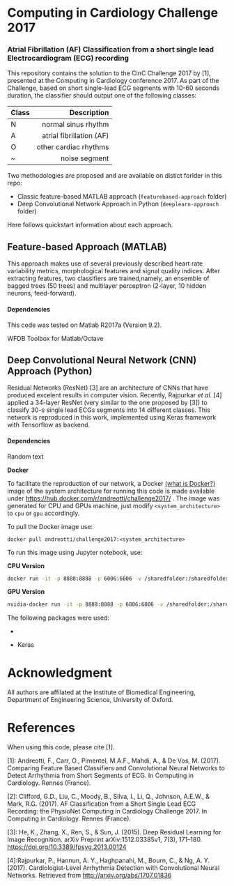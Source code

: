 # Computing in Cardiology Challenge 2017
### Atrial Fibrillation (AF) Classification from a short single lead Electrocardiogram (ECG) recording

This repository contains the solution to the CinC Challenge 2017 by [1], presented at the Computing in Cardiology conference 2017. As part of the Challenge, based on short single-lead ECG segments with 10-60 seconds duration, the classifier should output one of the following classes:

| Class  | Description |
| ----- | -------------------:|
| N | normal sinus rhythm |
| A | atrial fibrillation (AF) |
| O | other cardiac rhythms |
| ~ | noise segment |


Two methodologies are proposed and are available on distict forlder in this repo:

* Classic feature-based MATLAB approach (`featurebased-approach` folder)
* Deep Convolutional Network Approach in Python (`deeplearn-approach` folder)


Here follows quickstart information about each approach.


Feature-based Approach (MATLAB)
---

This approach makes use of several previously described heart rate variability metrics, morphological features and signal quality indices. After extracting features, two classifiers are trained,namely, an ensemble of bagged trees (50 trees) and multilayer perceptron (2-layer, 10 hidden neurons, feed-forward).

#### Dependencies

This code was tested on Matlab R2017a (Version 9.2). 

WFDB Toolbox for Matlab/Octave


Deep Convolutional Neural Network (CNN) Approach (Python)
---

Residual Networks (ResNet) [3] are an architecture of CNNs that have produced excelent results in computer vision. Recently, Rajpurkar _et al._ [4] applied a 34-layer ResNet (very similar to the one proposed by [3]) to classify 30-s single lead ECGs segments into 14 different classes. This network is reproduced in this work, implemented using Keras framework with Tensorflow as backend.

#### Dependencies

Random text

**Docker**

To facilitate the reproduction of our network, a Docker [(what is Docker?)](https://www.docker.com/what-docker) image of the system architecture for running this code is made available under https://hub.docker.com/r/andreotti/challenge2017/ . The image was generated for CPU and GPUs machine, just modify `<system_architecture>` to `cpu` or `gpu` accordingly.

To pull the Docker image use:

    docker pull andreotti/challenge2017:<system_architecture>
      
To run this image using Jupyter notebook, use:

**CPU Version**
```bash
docker run -it -p 8888:8888 -p 6006:6006 -v /sharedfolder:/sharedfolder andreotti/challenge2017:cpu
```
	
**GPU Version**
```bash
nvidia-docker run -it -p 8888:8888 -p 6006:6006 -v /sharedfolder:/sharedfolder andreotti/challenge2017:gpu
```



The following packages were used:

- 




- Keras 




# Acknowledgment
All authors are affilated at the Institute of Biomedical Engineering, Department of Engineering Science, University of Oxford.

# References

When using this code, please cite [1].

[1]: Andreotti, F., Carr, O., Pimentel, M.A.F., Mahdi, A., & De Vos, M. (2017). Comparing Feature Based Classifiers and Convolutional Neural Networks to Detect Arrhythmia from Short Segments of ECG. In Computing in Cardiology. Rennes (France).

[2]: Clifford, G.D., Liu, C., Moody, B., Silva, I., Li, Q., Johnson, A.E.W., & Mark, R.G. (2017). AF Classification from a Short Single Lead ECG Recording: the PhysioNet Computing in Cardiology Challenge 2017. In Computing in Cardiology. Rennes (France).

[3]: He, K., Zhang, X., Ren, S., & Sun, J. (2015). Deep Residual Learning for Image Recognition. arXiv Preprint arXiv:1512.03385v1, 7(3), 171–180. https://doi.org/10.3389/fpsyg.2013.00124

[4]:Rajpurkar, P., Hannun, A. Y., Haghpanahi, M., Bourn, C., & Ng, A. Y. (2017). Cardiologist-Level Arrhythmia Detection with Convolutional Neural Networks. Retrieved from http://arxiv.org/abs/1707.01836

